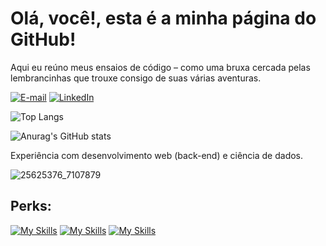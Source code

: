 # Olá, você!, esta é a minha página do GitHub!

Aqui eu reúno meus ensaios de código – como uma bruxa cercada pelas lembrancinhas que trouxe consigo de suas várias aventuras.

[![E-mail](https://img.shields.io/badge/-Email-000?style=for-the-badge&logo=microsoft-outlook&logoColor=FF00F6&color:FFF)](mailto:louise20marcele03@gmail.com)
[![LinkedIn](https://img.shields.io/badge/-LinkedIn-000?style=for-the-badge&logo=linkedin&logoColor=FF00F6&color:FFF)](https://www.linkedin.com/in/marcele-louise-silva-araponga-702a2731b/)


![Top Langs](https://github-readme-stats.vercel.app/api/top-langs/?username=MarceleLouiseSAra&layout=compact)

![Anurag's GitHub stats](https://github-readme-stats.vercel.app/api?username=MarceleLouiseSAra&show_icons=true&theme=dracula)

Experiência com desenvolvimento web (back-end) e ciência de dados.

![25625376_7107879](https://github.com/user-attachments/assets/a16661e2-6d8a-4e3e-9926-65e62c3d517b)

## Perks:
[![My Skills](https://skillicons.dev/icons?i=c,cpp,python,javascript,typescript)](https://skillicons.dev)
[![My Skills](https://skillicons.dev/icons?i=mysql)](https://skillicons.dev)
[![My Skills](https://skillicons.dev/icons?i=git,github,docker,prisma,postman)](https://skillicons.dev)
